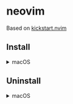 # neovim

Based on [kickstart.nvim](https://github.com/nvim-lua/kickstart.nvim)

## Install

<details>
<summary>macOS</summary>

> require [nerd-fonts](../nerdfonts)

Delete current neovim config.

```bash
# required
rm -rf ~/.config/nvim

# optional but recommended
rm -rf ~/.local/share/nvim ~/.local/state/nvim ~/.cache/nvim
```

Install software and create symlink.

```bash
brew install neovim lazygit ripgrep
[ -d $(pwd)/nvim ] && ln -s $(pwd)/nvim ~/.config/nvim
```

</details>

## Uninstall

<details>
<summary>macOS</summary>

Uninstall software and remove config.

```bash
brew uninstall neovim lazygit ripgrep
rm -rf ~/.config/nvim ~/.local/share/nvim ~/.local/state/nvim ~/.cache/nvim
```

</details>
